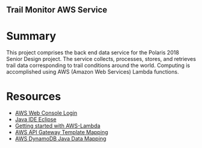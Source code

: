 ## Trail Monitor AWS Service

# Summary

This project comprises the back end data service for the Polaris 2018 Senior Design project.
The service collects, processes, stores, and retrieves trail data corresponding to trail conditions around the world. Computing is accomplished using AWS (Amazon Web Services) Lambda functions.

# Resources

- [AWS Web Console Login](https://640567404774.signin.aws.amazon.com/console)
- [Java IDE Eclipse](http://www.eclipse.org/downloads/)
- [Getting started with AWS-Lambda](https://docs.aws.amazon.com/apigateway/latest/developerguide/getting-started.html#getting-started-prerequisites)
- [AWS API Gateway Template Mapping](https://docs.aws.amazon.com/apigateway/latest/developerguide/api-gateway-mapping-template-reference.html)
- [AWS DynamoDB Java Data Mapping](https://docs.aws.amazon.com/amazondynamodb/latest/developerguide/DynamoDBMapper.html)